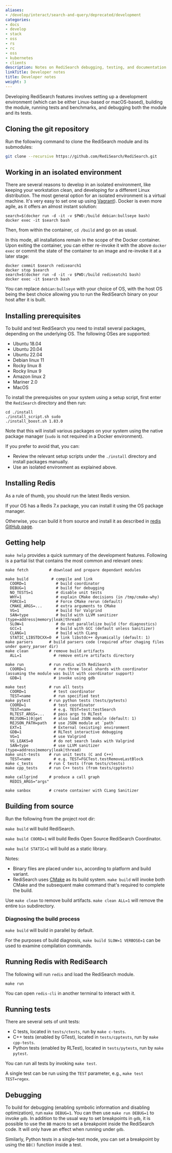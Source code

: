 ```yaml
---
aliases:
- /develop/interact/search-and-query/deprecated/development
categories:
- docs
- develop
- stack
- oss
- rs
- rc
- oss
- kubernetes
- clients
description: Notes on RediSearch debugging, testing, and documentation
linkTitle: Developer notes
title: Developer notes
weight: 3
---
```


Developing RediSearch features involves setting up a development environment (which can be either Linux-based or macOS-based), building the module, running tests and benchmarks, and debugging both the module and its tests.

## Cloning the git repository

Run the following command to clone the RediSearch module and its submodules:

```sh
git clone --recursive https://github.com/RediSearch/RediSearch.git
```

## Working in an isolated environment

There are several reasons to develop in an isolated environment, like keeping your workstation clean, and developing for a different Linux distribution.
The most general option for an isolated environment is a virtual machine. It's very easy to set one up using [Vagrant](https://www.vagrantup.com)).
Docker is even more agile, as it offers an almost instant solution:

```
search=$(docker run -d -it -v $PWD:/build debian:bullseye bash)
docker exec -it $search bash
```

Then, from within the container, `cd /build` and go on as usual.

In this mode, all installations remain in the scope of the Docker container.
Upon exiting the container, you can either re-invoke it with the above `docker exec` or commit the state of the container to an image and re-invoke it at a later stage:

```
docker commit $search redisearch1
docker stop $search
search=$(docker run -d -it -v $PWD:/build rediseatch1 bash)
docker exec -it $search bash
```

You can replace `debian:bullseye` with your choice of OS, with the host OS being the best choice allowing you to run the RediSearch binary on your host after it is built.

## Installing prerequisites

To build and test RediSearch you need to install several packages, depending on the underlying OS. The following OSes are supported:
- Ubuntu 18.04
- Ubuntu 20.04
- Ubuntu 22.04
- Debian linux 11
- Rocky linux 8
- Rocky linux 9
- Amazon linux 2
- Mariner 2.0
- MacOS

To install the prerequisites on your system using a setup script, first enter the `RediSearch` directory and then run:

```
cd ./install
./install_script.sh sudo
./install_boost.sh 1.83.0
```

Note that this will install various packages on your system using the native package manager (`sudo` is not required in a Docker environment).

If you prefer to avoid that, you can:

* Review the relevant setup scripts under the `./install` directory and install packages manually.
* Use an isolated environment as explained above.


## Installing Redis
As a rule of thumb, you should run the latest Redis version.

If your OS has a Redis 7.x package, you can install it using the OS package manager.

Otherwise, you can build it from source and install it as described in [redis GitHub page](https://github.com/redis/redis).

## Getting help

```make help``` provides a quick summary of the development features. Following is a partial list that contains  the most common and relevant ones:

```
make fetch         # download and prepare dependant modules

make build          # compile and link
  COORD=1             # build coordinator
  DEBUG=1             # build for debugging
  NO_TESTS=1          # disable unit tests
  WHY=1               # explain CMake decisions (in /tmp/cmake-why)
  FORCE=1             # Force CMake rerun (default)
  CMAKE_ARGS=...      # extra arguments to CMake
  VG=1                # build for Valgrind
  SAN=type            # build with LLVM sanitizer (type=address|memory|leak|thread) 
  SLOW=1              # do not parallelize build (for diagnostics)
  GCC=1               # build with GCC (default unless Sanitizer)
  CLANG=1             # build with CLang
  STATIC_LIBSTDCXX=0  # link libstdc++ dynamically (default: 1)
make parsers       # build parsers code (required after chaging files under query_parser dir)
make clean         # remove build artifacts
  ALL=1              # remove entire artifacts directory

make run           # run redis with RediSearch
  COORD=1            # run three local shards with coordinator (assuming the module was built with coordinator support)
  GDB=1              # invoke using gdb

make test          # run all tests
  COORD=1            # test coordinator
  TEST=name          # run specified test
make pytest        # run python tests (tests/pytests)
  COORD=1            # test coordinator 
  TEST=name          # e.g. TEST=test:testSearch
  RLTEST_ARGS=...    # pass args to RLTest
  REJSON=1|0|get     # also load JSON module (default: 1)
  REJSON_PATH=path   # use JSON module at `path`
  EXT=1              # External (existing) environment
  GDB=1              # RLTest interactive debugging
  VG=1               # use Valgrind
  VG_LEAKS=0         # do not search leaks with Valgrind
  SAN=type           # use LLVM sanitizer (type=address|memory|leak|thread) 
make unit-tests    # run unit tests (C and C++)
  TEST=name          # e.g. TEST=FGCTest.testRemoveLastBlock
make c_tests       # run C tests (from tests/ctests)
make cpp_tests     # run C++ tests (from tests/cpptests)

make callgrind     # produce a call graph
  REDIS_ARGS="args"

make sanbox        # create container with CLang Sanitizer
```

## Building from source

Run the following from the project root dir:

```make build``` will build RediSearch.

`make build COORD=1` will build Redis Open Source RediSearch Coordinator.

`make build STATIC=1` will build as a static library.

Notes:

* Binary files are placed under `bin`, according to platform and build variant.
* RediSearch uses [CMake](https://cmake.org) as its build system. ```make build``` will invoke both CMake and the subsequent make command that's required to complete the build.

Use ```make clean``` to remove build artifacts. ```make clean ALL=1``` will remove the entire `bin` subdirectory.

### Diagnosing the build process

`make build` will build in parallel by default.

For the purposes of build diagnosis, `make build SLOW=1 VERBOSE=1` can be used to examine compilation commands.

## Running Redis with RediSearch

The following will run ```redis``` and load the RediSearch module.

```
make run
```
You can open ```redis-cli``` in another terminal to interact with it.

## Running tests

There are several sets of unit tests:
* C tests, located in ```tests/ctests```, run by ```make c-tests```.
* C++ tests (enabled by GTest), located in ```tests/cpptests```, run by ```make cpp-tests```.
* Python tests (enabled by RLTest), located in ```tests/pytests```, run by ```make pytest```.

You can run all tests by invoking ```make test```.

A single test can be run using the ```TEST``` parameter, e.g., ```make test TEST=regex```.

## Debugging

To build for debugging (enabling symbolic information and disabling optimization), run ```make DEBUG=1```.
You can then use ```make run DEBUG=1``` to invoke ```gdb```.
In addition to the usual way to set breakpoints in ```gdb```, it is possible to use the ```BB``` macro to set a breakpoint inside the RediSearch code. It will only have an effect when running under ```gdb```.

Similarly, Python tests in a single-test mode, you can set a breakpoint by using the ```BB()``` function inside a test.
